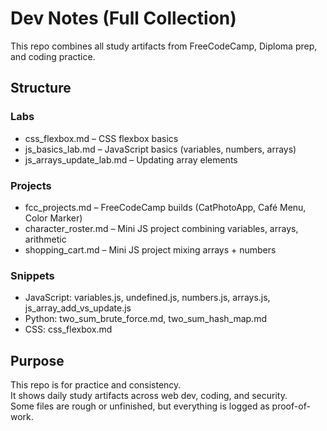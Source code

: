 # Dev Notes (Full Collection)

This repo combines all study artifacts from FreeCodeCamp, Diploma prep, and coding practice.

## Structure

### Labs
- css_flexbox.md – CSS flexbox basics
- js_basics_lab.md – JavaScript basics (variables, numbers, arrays)
- js_arrays_update_lab.md – Updating array elements

### Projects
- fcc_projects.md – FreeCodeCamp builds (CatPhotoApp, Café Menu, Color Marker)
- character_roster.md – Mini JS project combining variables, arrays, arithmetic
- shopping_cart.md – Mini JS project mixing arrays + numbers

### Snippets
- JavaScript: variables.js, undefined.js, numbers.js, arrays.js, js_array_add_vs_update.js
- Python: two_sum_brute_force.md, two_sum_hash_map.md
- CSS: css_flexbox.md

## Purpose
This repo is for practice and consistency.  
It shows daily study artifacts across web dev, coding, and security.  
Some files are rough or unfinished, but everything is logged as proof-of-work.
